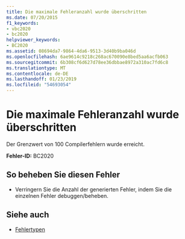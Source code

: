```yaml
---
title: Die maximale Fehleranzahl wurde überschritten
ms.date: 07/20/2015
f1_keywords:
- vbc2020
- bc2020
helpviewer_keywords:
- BC2020
ms.assetid: 08694da7-9864-4da6-9513-3d40b9ba046d
ms.openlocfilehash: 6ae9614c9218c268ac670090e8bed5aa6acfb063
ms.sourcegitcommit: 6b308cf6d627d78ee36dbbae8972a310ac7fd6c8
ms.translationtype: MT
ms.contentlocale: de-DE
ms.lasthandoff: 01/23/2019
ms.locfileid: "54693054"
---
```

# <a name="the-maximum-number-of-errors-has-been-exceeded"></a>Die maximale Fehleranzahl wurde überschritten
Der Grenzwert von 100 Compilerfehlern wurde erreicht.  
  
 **Fehler-ID:** BC2020  
  
## <a name="to-correct-this-error"></a>So beheben Sie diesen Fehler  
  
-   Verringern Sie die Anzahl der generierten Fehler, indem Sie die einzelnen Fehler debuggen/beheben.  
  
## <a name="see-also"></a>Siehe auch
- [Fehlertypen](../../visual-basic/programming-guide/language-features/error-types.md)
